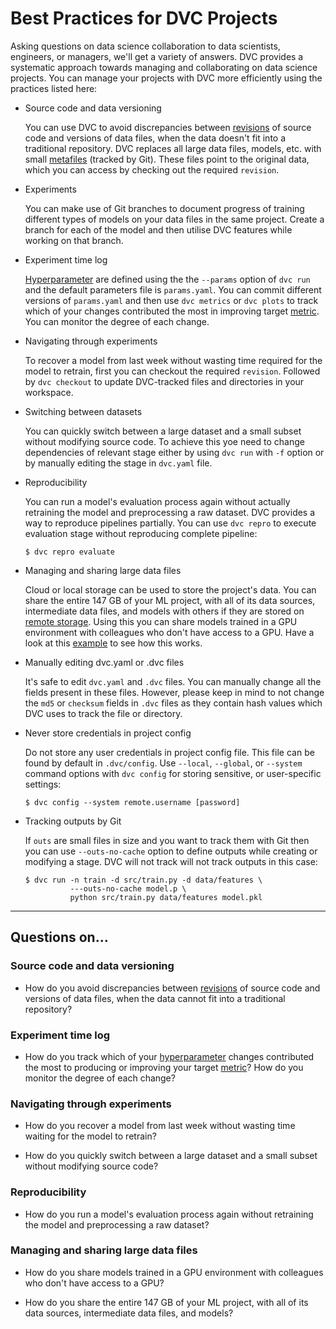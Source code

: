 # Best Practices for DVC Projects

Asking questions on data science collaboration to data scientists, engineers, or
managers, we'll get a variety of answers. DVC provides a systematic approach
towards managing and collaborating on data science projects. You can manage your
projects with DVC more efficiently using the practices listed here:

- Source code and data versioning

  You can use DVC to avoid discrepancies between
  [revisions](https://git-scm.com/docs/revisions) of source code and versions of
  data files, when the data doesn't fit into a traditional repository. DVC
  replaces all large data files, models, etc. with small
  [metafiles](doc/user-guide/dvc-files-and-directories) (tracked by Git). These
  files point to the original data, which you can access by checking out the
  required `revision`.

- Experiments

  You can make use of Git branches to document progress of training different
  types of models on your data files in the same project. Create a branch for
  each of the model and then utilise DVC features while working on that branch.

- Experiment time log

  [Hyperparameter](<https://en.wikipedia.org/wiki/Hyperparameter_(machine_learning)>)
  are defined using the the `--params` option of `dvc run` and the default
  parameters file is `params.yaml`. You can commit different versions of
  `params.yaml` and then use `dvc metrics` or `dvc plots` to track which of your
  changes contributed the most in improving target
  [metric](doc/command-reference/metrics). You can monitor the degree of each
  change.

- Navigating through experiments

  To recover a model from last week without wasting time required for the model
  to retrain, first you can checkout the required `revision`. Followed by
  `dvc checkout` to update DVC-tracked files and directories in your workspace.

- Switching between datasets

  You can quickly switch between a large dataset and a small subset without
  modifying source code. To achieve this yoe need to change dependencies of
  relevant stage either by using `dvc run` with `-f` option or by manually
  editing the stage in `dvc.yaml` file.

- Reproducibility

  You can run a model's evaluation process again without actually retraining the
  model and preprocessing a raw dataset. DVC provides a way to reproduce
  pipelines partially. You can use `dvc repro` to execute evaluation stage
  without reproducing complete pipeline:

  ```dvc
  $ dvc repro evaluate
  ```

- Managing and sharing large data files

  Cloud or local storage can be used to store the project's data. You can share
  the entire 147 GB of your ML project, with all of its data sources,
  intermediate data files, and models with others if they are stored on
  [remote storage](doc/command-reference/remote/add#supported-storage-types).
  Using this you can share models trained in a GPU environment with colleagues
  who don't have access to a GPU. Have a look at this
  [example](doc/command-reference/pull#example-download-from-specific-remote-storage)
  to see how this works.

- Manually editing dvc.yaml or .dvc files

  It's safe to edit `dvc.yaml` and `.dvc` files. You can manually change all the
  fields present in these files. However, please keep in mind to not change the
  `md5` or `checksum` fields in `.dvc` files as they contain hash values which
  DVC uses to track the file or directory.

- Never store credentials in project config

  Do not store any user credentials in project config file. This file can be
  found by default in `.dvc/config`. Use `--local`, `--global`, or `--system`
  command options with `dvc config` for storing sensitive, or user-specific
  settings:

  ```dvc
  $ dvc config --system remote.username [password]
  ```

- Tracking <abbr>outputs</abbr> by Git

  If `outs` are small files in size and you want to track them with Git then you
  can use `--outs-no-cache` option to define outputs while creating or modifying
  a stage. DVC will not track will not track outputs in this case:

  ```dvc
  $ dvc run -n train -d src/train.py -d data/features \
            ---outs-no-cache model.p \
            python src/train.py data/features model.pkl
  ```

---

## Questions on...

### Source code and data versioning

- How do you avoid discrepancies between
  [revisions](https://git-scm.com/docs/revisions) of source code and versions of
  data files, when the data cannot fit into a traditional repository?

### Experiment time log

- How do you track which of your
  [hyperparameter](<https://en.wikipedia.org/wiki/Hyperparameter_(machine_learning)>)
  changes contributed the most to producing or improving your target
  [metric](/doc/command-reference/metrics)? How do you monitor the degree of
  each change?

### Navigating through experiments

- How do you recover a model from last week without wasting time waiting for the
  model to retrain?

- How do you quickly switch between a large dataset and a small subset without
  modifying source code?

### Reproducibility

- How do you run a model's evaluation process again without retraining the model
  and preprocessing a raw dataset?

### Managing and sharing large data files

- How do you share models trained in a GPU environment with colleagues who don't
  have access to a GPU?

- How do you share the entire 147 GB of your ML project, with all of its data
  sources, intermediate data files, and models?
